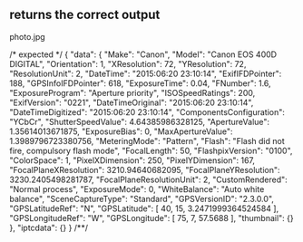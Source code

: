 ## returns the correct output
photo.jpg

/* expected */
{
  "data": {
    "Make": "Canon",
    "Model": "Canon EOS 400D DIGITAL",
    "Orientation": 1,
    "XResolution": 72,
    "YResolution": 72,
    "ResolutionUnit": 2,
    "DateTime": "2015:06:20 23:10:14",
    "ExifIFDPointer": 188,
    "GPSInfoIFDPointer": 618,
    "ExposureTime": 0.04,
    "FNumber": 1.6,
    "ExposureProgram": "Aperture priority",
    "ISOSpeedRatings": 200,
    "ExifVersion": "0221",
    "DateTimeOriginal": "2015:06:20 23:10:14",
    "DateTimeDigitized": "2015:06:20 23:10:14",
    "ComponentsConfiguration": "YCbCr",
    "ShutterSpeedValue": 4.64385986328125,
    "ApertureValue": 1.35614013671875,
    "ExposureBias": 0,
    "MaxApertureValue": 1.3989796723380756,
    "MeteringMode": "Pattern",
    "Flash": "Flash did not fire, compulsory flash mode",
    "FocalLength": 50,
    "FlashpixVersion": "0100",
    "ColorSpace": 1,
    "PixelXDimension": 250,
    "PixelYDimension": 167,
    "FocalPlaneXResolution": 3210.94640682095,
    "FocalPlaneYResolution": 3230.2405498281787,
    "FocalPlaneResolutionUnit": 2,
    "CustomRendered": "Normal process",
    "ExposureMode": 0,
    "WhiteBalance": "Auto white balance",
    "SceneCaptureType": "Standard",
    "GPSVersionID": "2.3.0.0",
    "GPSLatitudeRef": "N",
    "GPSLatitude": [
      40,
      15,
      3.2471999364524584
    ],
    "GPSLongitudeRef": "W",
    "GPSLongitude": [
      75,
      7,
      57.5688
    ],
    "thumbnail": {}
  },
  "iptcdata": {}
}
/**/